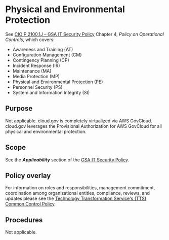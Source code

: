 # Physical and Environmental Protection

See [CIO P 2100.1J – GSA IT Security Policy](http://www.gsa.gov/portal/mediaId/129634/fileName/CIO_21001J_CHGE_1_GSA_Information_Technology_(IT)_Security_Policy_(Posted_Version_4-28-2016).action) Chapter 4, _Policy on Operational Controls_, which covers:

* Awareness and Training (AT)
* Configuration Management (CM)
* Contingency Planning (CP)
* Incident Response (IR)
* Maintenance (MA)
* Media Protection (MP)
* Physical and Environmental Protection (PE)
* Personnel Security (PS)
* System and Information Integrity (SI)

## Purpose

Not applicable. cloud.gov is completely virtualized via AWS GovCloud. cloud.gov leverages the Provisional Authorization for AWS GovCloud for all physical and environmental protection.

## Scope

See the **_Applicability_** section of the [GSA IT Security Policy](http://www.gsa.gov/portal/mediaId/129634/fileName/CIO_21001J_CHGE_1_GSA_Information_Technology_(IT)_Security_Policy_(Posted_Version_4-28-2016).action).

## Policy overlay

For information on roles and responsibilities, management commitment, coordination among organizational entities, compliance, reviews, and updates please see the [Technology Transformation Service's (TTS) Common Control Policy](https://github.com/18F/compliance-docs/blob/master/TTS-Common-Control-Policy.md).

## Procedures

Not applicable.